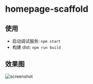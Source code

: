 # homepage-scaffold

## 使用

- 启动调试服务: `npm start`
- 构建 dist: `npm run build`

## 效果图

![screenshot](https://img.alicdn.com/tfs/TB1npsvdSzqK1RjSZFpXXakSXXa-2860-1580.png)

